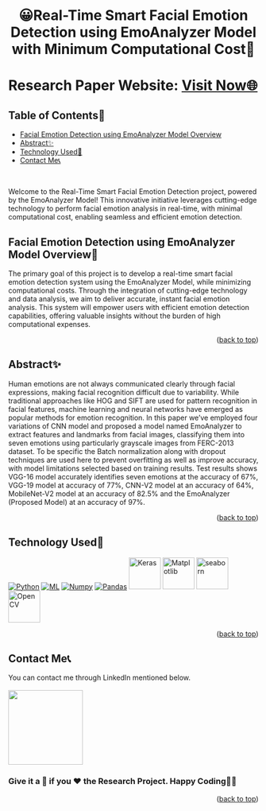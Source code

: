 # <p align="center">😀Real-Time Smart Facial Emotion Detection using EmoAnalyzer Model with Minimum Computational Cost🙂</p>

<div id="top"></div>

<h1> Research Paper Website: <a href="https://drive.google.com/file/d/1KtWeecVNCBYqm75CXy8RbheTCV4irtE8/view?usp=share_link">Visit Now🌐</a></h1>

<!-- --------------------------------------------------------------------------------------------------------------------------------------------------------- -->

<h2>Table of Contents🧾</h2>

- [Facial Emotion Detection using EmoAnalyzer Model Overview](#facial-emotion-detection-using-emoanalyzer-model-overview)
- [Abstract✨](#abstract)
- [Technology Used🚀](#technology-used)
- [Contact Me📞](#contact-me)
<br>

Welcome to the Real-Time Smart Facial Emotion Detection project, powered by the EmoAnalyzer Model! This innovative initiative leverages cutting-edge technology to perform facial emotion analysis in real-time, with minimal computational cost, enabling seamless and efficient emotion detection.

<!-- --------------------------------------------------------------------------------------------------------------------------------------------------------- -->

<h2>Facial Emotion Detection using EmoAnalyzer Model Overview📌</h2>
The primary goal of this project is to develop a real-time smart facial emotion detection system using the EmoAnalyzer Model, while minimizing computational costs. Through the integration of cutting-edge technology and data analysis, we aim to deliver accurate, instant facial emotion analysis. This system will empower users with efficient emotion detection capabilities, offering valuable insights without the burden of high computational expenses.
<p align="right">(<a href="#top">back to top</a>)</p>

<!-- --------------------------------------------------------------------------------------------------------------------------------------------------------- -->

<h2>Abstract✨</h2>
Human emotions are not always communicated clearly through facial expressions, making facial recognition difficult due to variability. While traditional approaches like HOG and SIFT are used for pattern recognition in facial features, machine learning and neural networks have emerged as popular methods for emotion recognition. In this paper we’ve employed four variations of CNN model and proposed a model named EmoAnalyzer to extract features and landmarks from facial images, classifying them into seven emotions using particularly grayscale images from FERC-2013 dataset. To be specific the Batch normalization along with dropout techniques are used here to prevent overfitting as well as improve accuracy, with model limitations selected based on training results. Test results shows VGG-16 model accurately identifies seven emotions at the accuracy of 67%, VGG-19 model at accuracy of 77%, CNN-V2 model at an accuracy of 64%, MobileNet-V2 model at an accuracy of 82.5% and the EmoAnalyzer (Proposed Model) at an accuracy of 97%.
<p align="right">(<a href="#top">back to top</a>)</p>

<!-- --------------------------------------------------------------------------------------------------------------------------------------------------------- -->

<h2>Technology Used🚀</h2>

<p>
  <a href="https://www.w3schools.com/python/"> <img src="https://img.icons8.com/color/python" alt="Python" /></a>
  <a href="https://www.w3schools.com/ai_machine_learning/"> <img src="https://img.icons8.com/?size=64&id=yjSFO4TGzhsn&format=png" alt="ML" /></a>
  <a href="https://www.w3schools.com/python/numpy"> <img src="https://img.icons8.com/color/numpy" alt="Numpy" /></a>
  <a href="https://www.w3schools.com/python/pandas"> <img src="https://img.icons8.com/color/pandas" alt="Pandas" /></a>
  <a href="https://www.tutorialspoint.com/keras/index.htm"> <img src="https://upload.wikimedia.org/wikipedia/commons/thumb/a/ae/Keras_logo.svg/240px-Keras_logo.svg.png" alt="Keras" width="64" height="64" /></a>
  <a href="https://www.w3schools.com/python/matplotlib_intro"> <img src="https://upload.wikimedia.org/wikipedia/commons/thumb/8/84/Matplotlib_icon.svg/180px-Matplotlib_icon.svg.png" alt="Matplotlib" width="64" height="64" /></a>
  <a href="https://www.w3schools.com/python/numpy/numpy_random_seaborn"> <img src="https://seaborn.pydata.org/_images/logo-mark-lightbg.svg" alt="seaborn" width="64" height="64" /></a>
  <a href="https://www.tutorialspoint.com/opencv/index.htm"> <img src="https://upload.wikimedia.org/wikipedia/commons/3/32/OpenCV_Logo_with_text_svg_version.svg" alt="OpenCV" width="64" height="64" /></a>
  
</p>
<p align="right">(<a href="#top">back to top</a>)</p>

<!-- --------------------------------------------------------------------------------------------------------------------------------------------------------- -->

<h2>Contact Me📞</h2>

You can contact me through LinkedIn mentioned below.<br><br>
<a href="https://www.linkedin.com/in/snehilsharma31/"><img src="https://img.shields.io/badge/LinkedIn-0077B5?style=for-the-badge&logo=linkedin&logoColor=white" width="150px"></a>

<!-- --------------------------------------------------------------------------------------------------------------------------------------------------------- -->

<h3>Give it a 🌟 if you ❤ the Research Project. Happy Coding👨‍💻</h3>
<p align="right">(<a href="#top">back to top</a>)</p>
